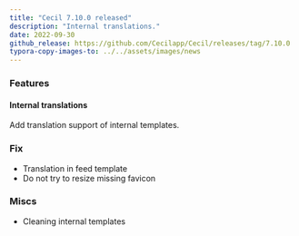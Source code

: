 ```yaml
---
title: "Cecil 7.10.0 released"
description: "Internal translations."
date: 2022-09-30
github_release: https://github.com/Cecilapp/Cecil/releases/tag/7.10.0
typora-copy-images-to: ../../assets/images/news
---
```


### Features

#### Internal translations

Add translation support of internal templates.

### Fix

- Translation in feed template
- Do not try to resize missing favicon

### Miscs

- Cleaning internal templates

